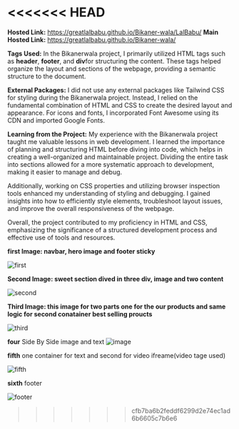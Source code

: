 <<<<<<< HEAD
=======
**Hosted Link:** https://greatlalbabu.github.io/Bikaner-wala/LalBabu/
**Main Hosted Link:** https://greatlalbabu.github.io/Bikaner-wala/

**Tags Used:**
In the Bikanerwala project, I primarily utilized HTML tags such as **header**, **footer**, and **div**for structuring the content. These tags helped organize the layout and sections of the webpage, providing a semantic structure to the document.

**External Packages:**
I did not use any external packages like Tailwind CSS for styling during the Bikanerwala project. Instead, I relied on the fundamental combination of HTML and CSS to create the desired layout and appearance. For icons and fonts, I incorporated Font Awesome using its CDN and imported Google Fonts.

**Learning from the Project:**
My experience with the Bikanerwala project taught me valuable lessons in web development. I learned the importance of planning and structuring HTML before diving into code, which helps in creating a well-organized and maintainable project. Dividing the entire task into sections allowed for a more systematic approach to development, making it easier to manage and debug.

Additionally, working on CSS properties and utilizing browser inspection tools enhanced my understanding of styling and debugging. I gained insights into how to efficiently style elements, troubleshoot layout issues, and improve the overall responsiveness of the webpage.

Overall, the project contributed to my proficiency in HTML and CSS, emphasizing the significance of a structured development process and effective use of tools and resources.



**first Image: navbar, hero image and footer sticky**


![first](https://github.com/greatlalbabu/Bikaner-wala/assets/126700948/7032d2b3-816f-4b2a-a45f-5d003dd3e99b)

**Second Image: sweet section dived in three div, image and two content**


![second](https://github.com/greatlalbabu/Bikaner-wala/assets/126700948/4327c854-fb88-4d72-9b09-4b7332e50e2e)

**Third Image: this image for two parts one for the our products and same logic for second conatainer best selling proucts**


![third](https://github.com/greatlalbabu/Bikaner-wala/assets/126700948/8ac343bc-62d9-4ad5-8a88-7676393481c1)

**four** Side By Side image and text
![image](https://github.com/greatlalbabu/Bikaner-wala/assets/126700948/e79c40ef-3e24-45ab-ad7d-bf26e334546c)

**fifth** one container for text and second for video ifreame(video tage used)

![fifth](https://github.com/greatlalbabu/Bikaner-wala/assets/126700948/096a10dd-078f-448e-8cf6-fae147c5808f)


**sixth** footer



![footer](https://github.com/greatlalbabu/Bikaner-wala/assets/126700948/291f0418-d366-4637-8e3e-b3a3e6ec8270)















>>>>>>> cfb7ba6b2feddf6299d2e74ec1ad6b6605c7b6e6
